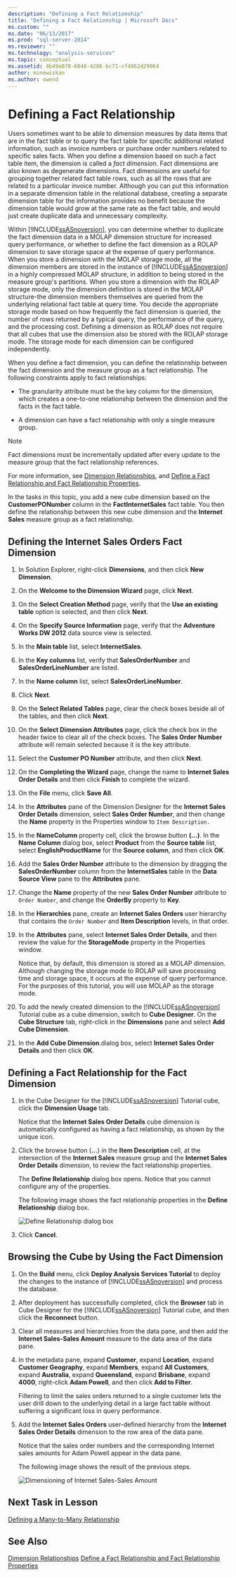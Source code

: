 ```yaml
---
description: "Defining a Fact Relationship"
title: "Defining a Fact Relationship | Microsoft Docs"
ms.custom: ""
ms.date: "06/13/2017"
ms.prod: "sql-server-2014"
ms.reviewer: ""
ms.technology: "analysis-services"
ms.topic: conceptual
ms.assetid: 4b49a078-6848-4286-bc71-cf4862d29064
author: minewiskan
ms.author: owend
---
```

# Defining a Fact Relationship
  Users sometimes want to be able to dimension measures by data items that are in the fact table or to query the fact table for specific additional related information, such as invoice numbers or purchase order numbers related to specific sales facts. When you define a dimension based on such a fact table item, the dimension is called a *fact dimension*. Fact dimensions are also known as degenerate dimensions. Fact dimensions are useful for grouping together related fact table rows, such as all the rows that are related to a particular invoice number. Although you can put this information in a separate dimension table in the relational database, creating a separate dimension table for the information provides no benefit because the dimension table would grow at the same rate as the fact table, and would just create duplicate data and unnecessary complexity.

 Within [!INCLUDE[ssASnoversion](../includes/ssasnoversion-md.md)], you can determine whether to duplicate the fact dimension data in a MOLAP dimension structure for increased query performance, or whether to define the fact dimension as a ROLAP dimension to save storage space at the expense of query performance. When you store a dimension with the MOLAP storage mode, all the dimension members are stored in the instance of [!INCLUDE[ssASnoversion](../includes/ssasnoversion-md.md)] in a highly compressed MOLAP structure, in addition to being stored in the measure group's partitions. When you store a dimension with the ROLAP storage mode, only the dimension definition is stored in the MOLAP structure-the dimension members themselves are queried from the underlying relational fact table at query time. You decide the appropriate storage mode based on how frequently the fact dimension is queried, the number of rows returned by a typical query, the performance of the query, and the processing cost. Defining a dimension as ROLAP does not require that all cubes that use the dimension also be stored with the ROLAP storage mode. The storage mode for each dimension can be configured independently.

 When you define a fact dimension, you can define the relationship between the fact dimension and the measure group as a fact relationship. The following constraints apply to fact relationships:

-   The granularity attribute must be the key column for the dimension, which creates a one-to-one relationship between the dimension and the facts in the fact table.

-   A dimension can have a fact relationship with only a single measure group.

> [!NOTE]
>  Fact dimensions must be incrementally updated after every update to the measure group that the fact relationship references.

 For more information, see [Dimension Relationships](multidimensional-models-olap-logical-cube-objects/dimension-relationships.md), and [Define a Fact Relationship and Fact Relationship Properties](multidimensional-models/define-a-fact-relationship-and-fact-relationship-properties.md).

 In the tasks in this topic, you add a new cube dimension based on the **CustomerPONumber** column in the **FactInternetSales** fact table. You then define the relationship between this new cube dimension and the **Internet Sales** measure group as a fact relationship.

## Defining the Internet Sales Orders Fact Dimension

1.  In Solution Explorer, right-click **Dimensions**, and then click **New Dimension**.

2.  On the **Welcome to the Dimension Wizard** page, click **Next**.

3.  On the **Select Creation Method** page, verify that the **Use an existing table** option is selected, and then click **Next**.

4.  On the **Specify Source Information** page, verify that the **Adventure Works DW 2012** data source view is selected.

5.  In the **Main table** list, select **InternetSales**.

6.  In the **Key columns** list, verify that **SalesOrderNumber** and **SalesOrderLineNumber** are listed.

7.  In the **Name column** list, select **SalesOrderLineNumber**.

8.  Click **Next**.

9. On the **Select Related Tables** page, clear the check boxes beside all of the tables, and then click **Next**.

10. On the **Select Dimension Attributes** page, click the check box in the header twice to clear all of the check boxes. The **Sales Order Number** attribute will remain selected because it is the key attribute.

11. Select the **Customer PO Number** attribute, and then click **Next**.

12. On the **Completing the Wizard** page, change the name to **Internet Sales Order Details** and then click **Finish** to complete the wizard.

13. On the **File** menu, click **Save All**.

14. In the **Attributes** pane of the Dimension Designer for the **Internet Sales Order Details** dimension, select **Sales Order Number**, and then change the **Name** property in the Properties window to `Item Description.`

15. In the **NameColumn** property cell, click the browse button **(...)**. In the **Name Column** dialog box, select **Product** from the **Source table** list, select **EnglishProductName** for the **Source column**, and then click **OK**.

16. Add the **Sales Order Number** attribute to the dimension by dragging the **SalesOrderNumber** column from the **InternetSales** table in the **Data Source View** pane to the **Attributes** pane.

17. Change the **Name** property of the new **Sales Order Number** attribute to `Order Number`, and change the **OrderBy** property to **Key**.

18. In the **Hierarchies** pane, create an **Internet Sales Orders** user hierarchy that contains the `Order Number` and **Item Description** levels, in that order.

19. In the **Attributes** pane, select **Internet Sales Order Details**, and then review the value for the **StorageMode** property in the Properties window.

     Notice that, by default, this dimension is stored as a MOLAP dimension. Although changing the storage mode to ROLAP will save processing time and storage space, it occurs at the expense of query performance. For the purposes of this tutorial, you will use MOLAP as the storage mode.

20. To add the newly created dimension to the [!INCLUDE[ssASnoversion](../includes/ssasnoversion-md.md)] Tutorial cube as a cube dimension, switch to **Cube Designer**. On the **Cube Structure** tab, right-click in the **Dimensions** pane and select **Add Cube Dimension**.

21. In the **Add Cube Dimension**.dialog box, select **Internet Sales Order Details** and then click **OK**.

## Defining a Fact Relationship for the Fact Dimension

1.  In the Cube Designer for the [!INCLUDE[ssASnoversion](../includes/ssasnoversion-md.md)] Tutorial cube, click the **Dimension Usage** tab.

     Notice that the **Internet Sales Order Details** cube dimension is automatically configured as having a fact relationship, as shown by the unique icon.

2.  Click the browse button (**...**) in the **Item Description** cell, at the intersection of the **Internet Sales** measure group and the **Internet Sales Order Details** dimension, to review the fact relationship properties.

     The **Define Relationship** dialog box opens. Notice that you cannot configure any of the properties.

     The following image shows the fact relationship properties in the **Define Relationship** dialog box.

     ![Define Relationship dialog box](../../2014/tutorials/media/l5-factrelationship-2.gif "Define Relationship dialog box")

3.  Click **Cancel**.

## Browsing the Cube by Using the Fact Dimension

1.  On the **Build** menu, click **Deploy Analysis Services Tutorial** to deploy the changes to the instance of [!INCLUDE[ssASnoversion](../includes/ssasnoversion-md.md)] and process the database.

2.  After deployment has successfully completed, click the **Browser** tab in Cube Designer for the [!INCLUDE[ssASnoversion](../includes/ssasnoversion-md.md)] Tutorial cube, and then click the **Reconnect** button.

3.  Clear all measures and hierarchies from the data pane, and then add the **Internet Sales-Sales Amount** measure to the data area of the data pane.

4.  In the metadata pane, expand **Customer**, expand **Location**, expand **Customer Geography**, expand **Members**, expand **All Customers**, expand **Australia**, expand **Queensland**, expand **Brisbane**, expand **4000**, right-click **Adam Powell**, and then click **Add to Filter**.

     Filtering to limit the sales orders returned to a single customer lets the user drill down to the underlying detail in a large fact table without suffering a significant loss in query performance.

5.  Add the **Internet Sales Orders** user-defined hierarchy from the **Internet Sales Order Details** dimension to the row area of the data pane.

     Notice that the sales order numbers and the corresponding Internet sales amounts for Adam Powell appear in the data pane.

     The following image shows the result of the previous steps.

     ![Dimensioning of Internet Sales-Sales Amount](../../2014/tutorials/media/l5-factrelationship-3.gif "Dimensioning of Internet Sales-Sales Amount")

## Next Task in Lesson
 [Defining a Many-to-Many Relationship](lesson-5-3-defining-a-many-to-many-relationship.md)

## See Also
 [Dimension Relationships](multidimensional-models-olap-logical-cube-objects/dimension-relationships.md) 
 [Define a Fact Relationship and Fact Relationship Properties](multidimensional-models/define-a-fact-relationship-and-fact-relationship-properties.md)


